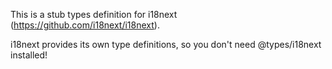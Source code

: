 This is a stub types definition for i18next (https://github.com/i18next/i18next).

i18next provides its own type definitions, so you don't need @types/i18next installed!